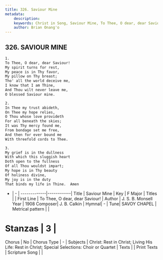 ```yaml
---
title: 326. Saviour Mine
metadata:
    description: 
    keywords: Christ in Song, Saviour Mine, To Thee, O dear, dear Saviour!, 
    author: Brian Onang'o
---
```



## 326. SAVIOUR MINE

```txt
1.
To Thee, O dear, dear Saviour!
My spirit turns for rest,
My peace is in Thy favor,
My pillow on Thy breast;
Tho' all the world deceive me,
I know that I am Thine,
And Thou wilt never leave me,
O blessed Saviour mine.

2.
In Thee my trust abideth,
On Thee my hope relies,
O Thou whose love provideth
For all beneath the skies;
It was Thy mercy found me,
From bondage set me free,
And then for ever bound me
With threefold cords to Thee.

3.
My grief is in the dullness
With which this sluggish heart
Doth open to the fullness
Of all Thou wouldst impart;
My hope is in Thy beauty
Of holiness divine,
My joy is in the duty
That binds my life in Thine.  Amen
```

- |   -  |
-------------|------------|
Title | Saviour Mine |
Key | F Major |
Titles |  |
First Line | To Thee, O dear, dear Saviour! |
Author | J. S. B. Monsell
Year | 1908
Composer| J. B. Calkin |
Hymnal|  - |
Tune| SAVOY CHAPEL |
Metrical pattern | |
# Stanzas | 3 |
Chorus | No |
Chorus Type | - |
Subjects | Christ: Rest in Christ; Living His Life: Rest in Christ; Special Selections: Choir or Quartet |
Texts |  |
Print Texts | 
Scripture Song |  |
  
